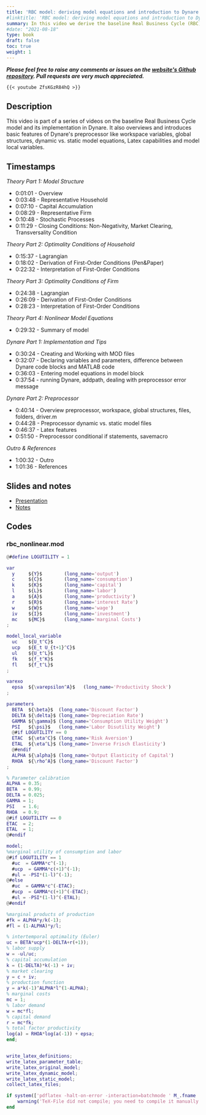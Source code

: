 ```yaml
---
title: 'RBC model: deriving model equations and introduction to Dynare''s preprocessor'
#linktitle: 'RBC model: deriving model equations and introduction to Dynare''s preprocessor'
summary: In this video we derive the baseline Real Business Cycle (RBC) model with leisure and its implementation in Dynare. It also overviews and introduces basic features of Dynare's preprocessor like workspace variables, global structures, dynamic vs. static model equations, Latex capabilities and model local variables.
#date: "2021-08-18"
type: book
draft: false
toc: true
weight: 1
---
```


***Please feel free to raise any comments or issues on the [website's Github repository](https://github.com/wmutschl/mutschler.eu). Pull requests are very much appreciated.***

```md
{{< youtube ZfsKGzR84hQ >}}
```

## Description
This video is part of a series of videos on the baseline Real Business Cycle model and its implementation in Dynare. It also overviews and introduces basic features of Dynare's preprocessor like workspace variables, global structures, dynamic vs. static model equations, Latex capabilities and model local variables.

## Timestamps

*Theory Part 1: Model Structure*
- 0:01:01 - Overview
- 0:03:48 - Representative Household
- 0:07:10 - Capital Accumulation
- 0:08:29 - Representative Firm
- 0:10:48 - Stochastic Processes
- 0:11:29 - Closing Conditions: Non-Negativity, Market Clearing, Transversality Condition

*Theory Part 2: Optimality Conditions of Household*
- 0:15:37 - Lagrangian
- 0:18:02 - Derivation of First-Order Conditions (Pen&Paper)
- 0:22:32 - Interpretation of First-Order Conditions

*Theory Part 3: Optimality Conditions of Firm*
- 0:24:38 - Lagrangian
- 0:26:09 - Derivation of First-Order Conditions
- 0:28:23 - Interpretation of First-Order Conditions

*Theory Part 4: Nonlinear Model Equations*
- 0:29:32 - Summary of model

*Dynare Part 1: Implementation and Tips*
- 0:30:24 - Creating and Working with MOD files
- 0:32:07 - Declaring variables and parameters, difference between Dynare code blocks and MATLAB code
- 0:36:03 - Entering model equations in model block
- 0:37:54 - running Dynare, addpath, dealing with preprocessor error message

*Dynare Part 2: Preprocessor*
- 0:40:14 - Overview preprocessor, workspace, global structures, files, folders, driver.m
- 0:44:28 - Preprocessor dynamic vs. static model files
- 0:46:37 - Latex features
- 0:51:50 - Preprocessor conditional if statements, savemacro

*Outro & References*
- 1:00:32 - Outro
- 1:01:36 - References


## Slides and notes
- [Presentation](/files/intro-dsge-dynare/rbc_model_equations_presentation.pdf)
- [Notes](/files/intro-dsge-dynare/rbc_model_equations_notes.pdf)

## Codes

### rbc_nonlinear.mod
```MATLAB
@#define LOGUTILITY = 1

var
  y     ${Y}$        (long_name='output')
  c     ${C}$        (long_name='consumption')
  k     ${K}$        (long_name='capital')
  l     ${L}$        (long_name='labor')
  a     ${A}$        (long_name='productivity')
  r     ${R}$        (long_name='interest Rate')
  w     ${W}$        (long_name='wage')
  iv    ${I}$        (long_name='investment')
  mc    ${MC}$       (long_name='marginal Costs')
;

model_local_variable
  uc    ${U_t^C}$
  ucp   ${E_t U_{t+1}^C}$
  ul    ${U_t^L}$
  fk    ${f_t^K}$
  fl    ${f_t^L}$
;

varexo
  epsa  ${\varepsilon^A}$   (long_name='Productivity Shock')
;

parameters
  BETA  ${\beta}$  (long_name='Discount Factor')
  DELTA ${\delta}$ (long_name='Depreciation Rate')
  GAMMA ${\gamma}$ (long_name='Consumption Utility Weight')
  PSI   ${\psi}$   (long_name='Labor Disutility Weight')
  @#if LOGUTILITY == 0
  ETAC  ${\eta^C}$ (long_name='Risk Aversion')
  ETAL  ${\eta^L}$ (long_name='Inverse Frisch Elasticity')
  @#endif
  ALPHA ${\alpha}$ (long_name='Output Elasticity of Capital')
  RHOA  ${\rho^A}$ (long_name='Discount Factor')
;

% Parameter calibration
ALPHA = 0.35;
BETA  = 0.99;
DELTA = 0.025;
GAMMA = 1;
PSI   = 1.6;
RHOA  = 0.9;
@#if LOGUTILITY == 0
ETAC  = 2;
ETAL  = 1;
@#endif

model;
%marginal utility of consumption and labor
@#if LOGUTILITY == 1
  #uc  = GAMMA*c^(-1);
  #ucp  = GAMMA*c(+1)^(-1);
  #ul = -PSI*(1-l)^(-1);
@#else
  #uc  = GAMMA*c^(-ETAC);
  #ucp  = GAMMA*c(+1)^(-ETAC);
  #ul = -PSI*(1-l)^(-ETAL);
@#endif

%marginal products of production
#fk = ALPHA*y/k(-1);
#fl = (1-ALPHA)*y/l;

% intertemporal optimality (Euler)
uc = BETA*ucp*(1-DELTA+r(+1));
% labor supply
w = -ul/uc;
% capital accumulation
k = (1-DELTA)*k(-1) + iv;
% market clearing
y = c + iv;
% production function
y = a*k(-1)^ALPHA*l^(1-ALPHA);
% marginal costs
mc = 1;
% labor demand
w = mc*fl;
% capital demand
r = mc*fk;
% total factor productivity
log(a) = RHOA*log(a(-1)) + epsa;
end;


write_latex_definitions;
write_latex_parameter_table;
write_latex_original_model;
write_latex_dynamic_model;
write_latex_static_model;
collect_latex_files;

if system(['pdflatex -halt-on-error -interaction=batchmode ' M_.fname '_TeX_binder.tex'])
    warning('TeX-File did not compile; you need to compile it manually')
end
```